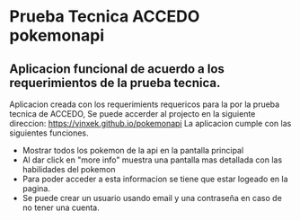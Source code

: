 # Prueba Tecnica ACCEDO pokemonapi

## Aplicacion funcional de acuerdo a los requerimientos de la prueba tecnica. 

Aplicacion creada con los requerimients requericos para la por la prueba tecnica de ACCEDO, Se puede accerder al projecto en la siguiente direccion: https://vinxek.github.io/pokemonapi
La aplicacion cumple con las siguientes funciones.


* Mostrar todos los pokemon de la api en la pantalla principal
* Al dar click en "more info" muestra una pantalla mas detallada con las habilidades del pokemon
* Para poder acceder a esta informacion se tiene que estar logeado en la pagina.
* Se puede crear un usuario usando email y una contraseña en caso de no tener una cuenta.

  

